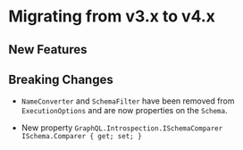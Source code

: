 # Migrating from v3.x to v4.x

## New Features

## Breaking Changes

* `NameConverter` and `SchemaFilter` have been removed from `ExecutionOptions` and are now properties on the `Schema`.

* New property `GraphQL.Introspection.ISchemaComparer ISchema.Comparer { get; set; }`
